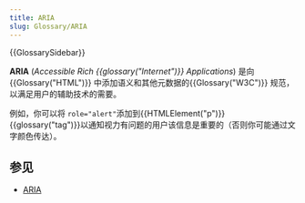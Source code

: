 ```yaml
---
title: ARIA
slug: Glossary/ARIA
---
```


{{GlossarySidebar}}

**ARIA** (_Accessible Rich {{glossary("Internet")}} Applications_) 是向{{Glossary("HTML")}} 中添加语义和其他元数据的{{Glossary("W3C")}} 规范，以满足用户的辅助技术的需要。

例如，你可以将 `role="alert"`添加到{{HTMLElement("p")}} {{glossary("tag")}}以通知视力有问题的用户该信息是重要的（否则你可能通过文字颜色传达）。

## 参见

- [ARIA](/zh-CN/docs/Web/Accessibility/ARIA)
